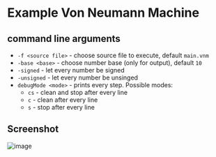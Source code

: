 # Example Von Neumann Machine
## command line arguments
* `-f <source file>` - choose source file to execute, default `main.vnm`
* `-base <base>` - choose number base (only for output), default `10`
* `-signed` - let every number be signed
* `-unsigned` - let every number be unsinged
* `debugMode <mode>` - prints every step. Possible modes:
  * `cs` - clean and stop after every line
  * `c` - clean after every line
  * `s` - stop after every line
## Screenshot
![image](https://github.com/user-attachments/assets/8f0279cf-7f1d-46a5-877e-c8bbfca25823)
